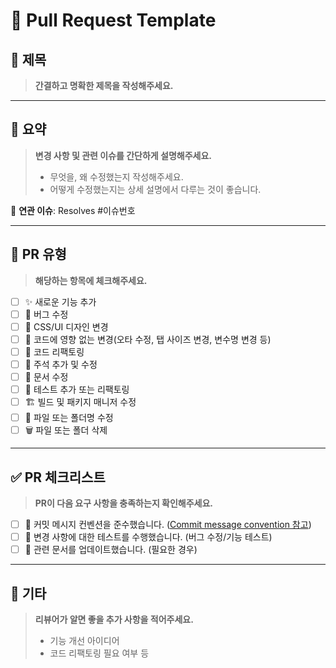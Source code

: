 # 📝 Pull Request Template

## 📌 제목
> **간결하고 명확한 제목을 작성해주세요.**

---

## 📢 요약
> **변경 사항 및 관련 이슈를 간단하게 설명해주세요.**
> - 무엇을, 왜 수정했는지 작성해주세요.
> - 어떻게 수정했는지는 상세 설명에서 다루는 것이 좋습니다.

🔗 **연관 이슈**: Resolves #이슈번호

---

## 🚀 PR 유형
> **해당하는 항목에 체크해주세요.**

- [ ] ✨ 새로운 기능 추가
- [ ] 🐛 버그 수정
- [ ] 🎨 CSS/UI 디자인 변경
- [ ] 🔧 코드에 영향 없는 변경(오타 수정, 탭 사이즈 변경, 변수명 변경 등)
- [ ] 🔨 코드 리팩토링
- [ ] 📝 주석 추가 및 수정
- [ ] 📄 문서 수정
- [ ] 🧪 테스트 추가 또는 리팩토링
- [ ] 🏗️ 빌드 및 패키지 매니저 수정
- [ ] 📂 파일 또는 폴더명 수정
- [ ] 🗑️ 파일 또는 폴더 삭제

---

## ✅ PR 체크리스트
> **PR이 다음 요구 사항을 충족하는지 확인해주세요.**

- [ ] 🔹 커밋 메시지 컨벤션을 준수했습니다. ([Commit message convention 참고](#))
- [ ] 🔹 변경 사항에 대한 테스트를 수행했습니다. (버그 수정/기능 테스트)
- [ ] 🔹 관련 문서를 업데이트했습니다. (필요한 경우)

---

## 📜 기타
> **리뷰어가 알면 좋을 추가 사항을 적어주세요.**
> - 기능 개선 아이디어
> - 코드 리팩토링 필요 여부 등